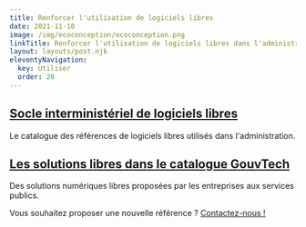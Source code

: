 ```yaml
---
title: Renforcer l'utilisation de logiciels libres
date: 2021-11-10
image: /img/ecoconception/ecoconception.png
linkTitle: Renforcer l'utilisation de logiciels libres dans l'administration
layout: layouts/post.njk
eleventyNavigation:
  key: Utiliser
  order: 20
---
```


<div class="fr-grid-row fr-grid-row--gutters">
  <div class="fr-col-12 fr-col-md-6">
    <div class="fr-card fr-enlarge-link">
      <div class="fr-card__body">
	<h2 class="fr-card__title">
	  <a href="https://sill.etalab.gouv.fr"
  class="fr-card__link">Socle interministériel de logiciels libres</a>
	</h2>
	<p class="fr-card__desc">
	  Le catalogue des références de logiciels libres utilisés dans l'administration.
	</p>
      </div>
    </div>
  </div>

  <div class="fr-col-12 fr-col-md-6">
    <div class="fr-card fr-enlarge-link">
      <div class="fr-card__body">
	<h2 class="fr-card__title">
	  <a href="https://catalogue.numerique.gouv.fr/catalogue?distribution=Logiciel%20libre" class="fr-card__link">Les solutions libres dans le catalogue GouvTech</a>
	</h2>
	<p class="fr-card__desc">
	Des solutions numériques libres proposées par les entreprises aux services publics.
	</p>
      </div>
    </div>
  </div>

</div>

<div class="fr-highlight">
  <p>Vous souhaitez proposer une nouvelle référence ? <a href="mailto:logiciels-libres@data.gouv.fr">Contactez-nous !</a></p>
</div>

